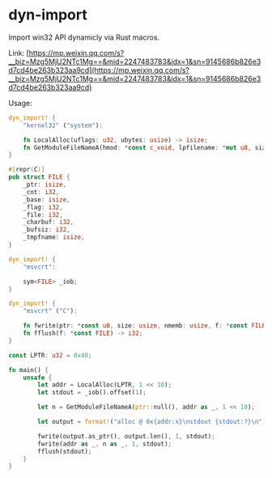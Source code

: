 # dyn-import

Import win32 API dynamicly via Rust macros.

Link: [https://mp.weixin.qq.com/s?__biz=Mzg5MjU2NTc1Mg==&mid=2247483783&idx=1&sn=9145686b826e3d7cd4be263b323aa9cd](https://mp.weixin.qq.com/s?__biz=Mzg5MjU2NTc1Mg==&mid=2247483783&idx=1&sn=9145686b826e3d7cd4be263b323aa9cd)

Usage:

```rust
dyn_import! {
    "kernel32" ("system"):

    fn LocalAlloc(uflags: u32, ubytes: usize) -> isize;
    fn GetModuleFileNameA(hmod: *const c_void, lpfilename: *mut u8, size: u32) -> u32;
}

#[repr(C)]
pub struct FILE {
    _ptr: isize,
    _cnt: i32,
    _base: isize,
    _flag: i32,
    _file: i32,
    _charbuf: i32,
    _bufsiz: i32,
    _tmpfname: isize,
}

dyn_import! {
    "msvcrt":

    sym<FILE> _iob;
}

dyn_import! {
    "msvcrt" ("C"):

    fn fwrite(ptr: *const u8, size: usize, nmemb: usize, f: *const FILE) -> usize;
    fn fflush(f: *const FILE) -> i32;
}

const LPTR: u32 = 0x40;

fn main() {
    unsafe {
        let addr = LocalAlloc(LPTR, 1 << 10);
        let stdout = _iob().offset(1);

        let n = GetModuleFileNameA(ptr::null(), addr as _, 1 << 10);

        let output = format!("alloc @ 0x{addr:x}\nstdout {stdout:?}\n");

        fwrite(output.as_ptr(), output.len(), 1, stdout);
        fwrite(addr as _, n as _, 1, stdout);
        fflush(stdout);
    }
}
```

